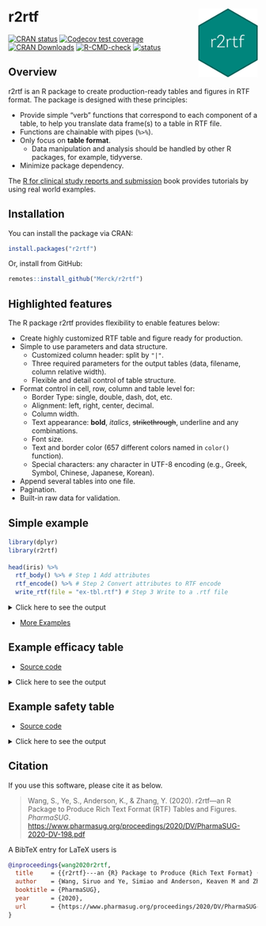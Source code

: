 
<!-- README.md is generated from README.Rmd. Please edit that file -->

# r2rtf <img src="man/figures/logo.png" align="right" width="120" />

<!-- badges: start -->

[![CRAN
status](https://www.r-pkg.org/badges/version/r2rtf)](https://CRAN.R-project.org/package=r2rtf)
[![Codecov test
coverage](https://codecov.io/gh/Merck/r2rtf/branch/master/graph/badge.svg)](https://app.codecov.io/gh/Merck/r2rtf?branch=master)
[![CRAN
Downloads](https://cranlogs.r-pkg.org/badges/r2rtf)](https://cran.r-project.org/package=r2rtf)
[![R-CMD-check](https://github.com/Merck/r2rtf/actions/workflows/R-CMD-check.yaml/badge.svg)](https://github.com/Merck/r2rtf/actions/workflows/R-CMD-check.yaml)
[![status](https://tinyverse.netlify.com/badge/r2rtf)](https://tinyverse.netlify.app/)
<!-- badges: end -->

## Overview

r2rtf is an R package to create production-ready tables and figures in
RTF format. The package is designed with these principles:

- Provide simple “verb” functions that correspond to each component of a
  table, to help you translate data frame(s) to a table in RTF file.
- Functions are chainable with pipes (`%>%`).
- Only focus on **table format**.
  - Data manipulation and analysis should be handled by other R
    packages, for example, tidyverse.
- Minimize package dependency.

The [R for clinical study reports and submission](https://r4csr.org/)
book provides tutorials by using real world examples.

## Installation

You can install the package via CRAN:

``` r
install.packages("r2rtf")
```

Or, install from GitHub:

``` r
remotes::install_github("Merck/r2rtf")
```

## Highlighted features

The R package r2rtf provides flexibility to enable features below:

- Create highly customized RTF table and figure ready for production.
- Simple to use parameters and data structure.
  - Customized column header: split by `"|"`.
  - Three required parameters for the output tables (data, filename,
    column relative width).
  - Flexible and detail control of table structure.
- Format control in cell, row, column and table level for:
  - Border Type: single, double, dash, dot, etc.
  - Alignment: left, right, center, decimal.
  - Column width.
  - Text appearance: **bold**, *italics*, ~~strikethrough~~, underline
    and any combinations.
  - Font size.
  - Text and border color (657 different colors named in `color()`
    function).
  - Special characters: any character in UTF-8 encoding (e.g., Greek,
    Symbol, Chinese, Japanese, Korean).
- Append several tables into one file.
- Pagination.
- Built-in raw data for validation.

## Simple example

``` r
library(dplyr)
library(r2rtf)

head(iris) %>%
  rtf_body() %>% # Step 1 Add attributes
  rtf_encode() %>% # Step 2 Convert attributes to RTF encode
  write_rtf(file = "ex-tbl.rtf") # Step 3 Write to a .rtf file
```

<details>
<summary>
Click here to see the output
</summary>
<img src="https://merck.github.io/r2rtf/articles/fig/ex-tbl.png">
</details>

- [More Examples](https://merck.github.io/r2rtf/articles/index.html)

## Example efficacy table

- [Source
  code](https://merck.github.io/r2rtf/articles/example-efficacy.html)

<details>
<summary>
Click here to see the output
</summary>
<img src="https://merck.github.io/r2rtf/articles/fig/efficacy_example.png">
</details>

## Example safety table

- [Source
  code](https://merck.github.io/r2rtf/articles/example-ae-summary.html)

<details>
<summary>
Click here to see the output
</summary>
<img src="https://merck.github.io/r2rtf/articles/fig/ae_example.png">
</details>

## Citation

If you use this software, please cite it as below.

> Wang, S., Ye, S., Anderson, K., & Zhang, Y. (2020). r2rtf—an R Package
> to Produce Rich Text Format (RTF) Tables and Figures. *PharmaSUG*.
> <https://www.pharmasug.org/proceedings/2020/DV/PharmaSUG-2020-DV-198.pdf>

A BibTeX entry for LaTeX users is

``` bibtex
@inproceedings{wang2020r2rtf,
  title     = {{r2rtf}---an {R} Package to Produce {Rich Text Format} ({RTF}) Tables and Figures},
  author    = {Wang, Siruo and Ye, Simiao and Anderson, Keaven M and Zhang, Yilong},
  booktitle = {PharmaSUG},
  year      = {2020},
  url       = {https://www.pharmasug.org/proceedings/2020/DV/PharmaSUG-2020-DV-198.pdf}
}
```
